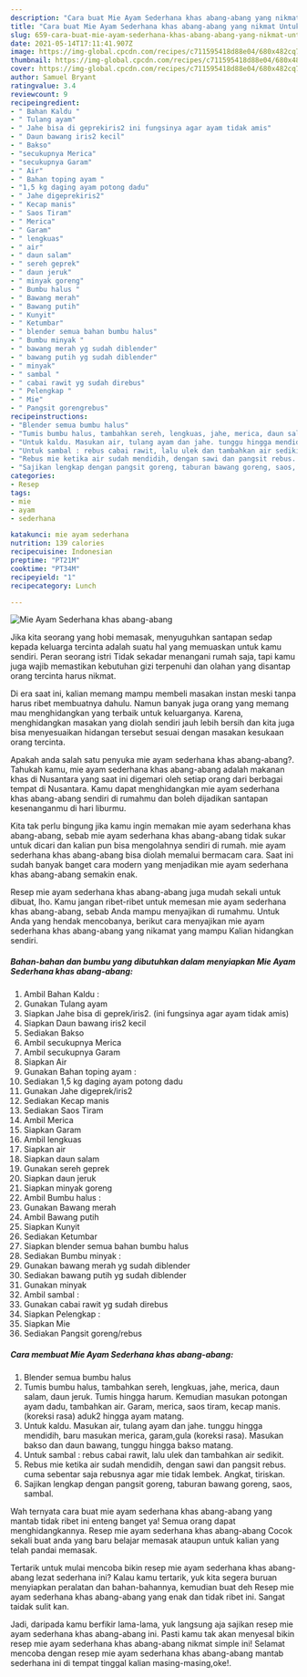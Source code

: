```yaml
---
description: "Cara buat Mie Ayam Sederhana khas abang-abang yang nikmat Untuk Jualan"
title: "Cara buat Mie Ayam Sederhana khas abang-abang yang nikmat Untuk Jualan"
slug: 659-cara-buat-mie-ayam-sederhana-khas-abang-abang-yang-nikmat-untuk-jualan
date: 2021-05-14T17:11:41.907Z
image: https://img-global.cpcdn.com/recipes/c711595418d88e04/680x482cq70/mie-ayam-sederhana-khas-abang-abang-foto-resep-utama.jpg
thumbnail: https://img-global.cpcdn.com/recipes/c711595418d88e04/680x482cq70/mie-ayam-sederhana-khas-abang-abang-foto-resep-utama.jpg
cover: https://img-global.cpcdn.com/recipes/c711595418d88e04/680x482cq70/mie-ayam-sederhana-khas-abang-abang-foto-resep-utama.jpg
author: Samuel Bryant
ratingvalue: 3.4
reviewcount: 9
recipeingredient:
- " Bahan Kaldu "
- " Tulang ayam"
- " Jahe bisa di geprekiris2 ini fungsinya agar ayam tidak amis"
- " Daun bawang iris2 kecil"
- " Bakso"
- "secukupnya Merica"
- "secukupnya Garam"
- " Air"
- " Bahan toping ayam "
- "1,5 kg daging ayam potong dadu"
- " Jahe digeprekiris2"
- " Kecap manis"
- " Saos Tiram"
- " Merica"
- " Garam"
- " lengkuas"
- " air"
- " daun salam"
- " sereh geprek"
- " daun jeruk"
- " minyak goreng"
- " Bumbu halus "
- " Bawang merah"
- " Bawang putih"
- " Kunyit"
- " Ketumbar"
- " blender semua bahan bumbu halus"
- " Bumbu minyak "
- " bawang merah yg sudah diblender"
- " bawang putih yg sudah diblender"
- " minyak"
- " sambal "
- " cabai rawit yg sudah direbus"
- " Pelengkap "
- " Mie"
- " Pangsit gorengrebus"
recipeinstructions:
- "Blender semua bumbu halus"
- "Tumis bumbu halus, tambahkan sereh, lengkuas, jahe, merica, daun salam, daun jeruk. Tumis hingga harum. Kemudian masukan potongan ayam dadu, tambahkan air. Garam, merica, saos tiram, kecap manis. (koreksi rasa) aduk2 hingga ayam matang."
- "Untuk kaldu. Masukan air, tulang ayam dan jahe. tunggu hingga mendidih, baru masukan merica, garam,gula (koreksi rasa). Masukan bakso dan daun bawang, tunggu hingga bakso matang."
- "Untuk sambal : rebus cabai rawit, lalu ulek dan tambahkan air sedikit."
- "Rebus mie ketika air sudah mendidih, dengan sawi dan pangsit rebus. cuma sebentar saja rebusnya agar mie tidak lembek. Angkat, tiriskan."
- "Sajikan lengkap dengan pangsit goreng, taburan bawang goreng, saos, sambal."
categories:
- Resep
tags:
- mie
- ayam
- sederhana

katakunci: mie ayam sederhana 
nutrition: 139 calories
recipecuisine: Indonesian
preptime: "PT21M"
cooktime: "PT34M"
recipeyield: "1"
recipecategory: Lunch

---
```



![Mie Ayam Sederhana khas abang-abang](https://img-global.cpcdn.com/recipes/c711595418d88e04/680x482cq70/mie-ayam-sederhana-khas-abang-abang-foto-resep-utama.jpg)

Jika kita seorang yang hobi memasak, menyuguhkan santapan sedap kepada keluarga tercinta adalah suatu hal yang memuaskan untuk kamu sendiri. Peran seorang istri Tidak sekadar menangani rumah saja, tapi kamu juga wajib memastikan kebutuhan gizi terpenuhi dan olahan yang disantap orang tercinta harus nikmat.

Di era  saat ini, kalian memang mampu membeli masakan instan meski tanpa harus ribet membuatnya dahulu. Namun banyak juga orang yang memang mau menghidangkan yang terbaik untuk keluarganya. Karena, menghidangkan masakan yang diolah sendiri jauh lebih bersih dan kita juga bisa menyesuaikan hidangan tersebut sesuai dengan masakan kesukaan orang tercinta. 



Apakah anda salah satu penyuka mie ayam sederhana khas abang-abang?. Tahukah kamu, mie ayam sederhana khas abang-abang adalah makanan khas di Nusantara yang saat ini digemari oleh setiap orang dari berbagai tempat di Nusantara. Kamu dapat menghidangkan mie ayam sederhana khas abang-abang sendiri di rumahmu dan boleh dijadikan santapan kesenanganmu di hari liburmu.

Kita tak perlu bingung jika kamu ingin memakan mie ayam sederhana khas abang-abang, sebab mie ayam sederhana khas abang-abang tidak sukar untuk dicari dan kalian pun bisa mengolahnya sendiri di rumah. mie ayam sederhana khas abang-abang bisa diolah memalui bermacam cara. Saat ini sudah banyak banget cara modern yang menjadikan mie ayam sederhana khas abang-abang semakin enak.

Resep mie ayam sederhana khas abang-abang juga mudah sekali untuk dibuat, lho. Kamu jangan ribet-ribet untuk memesan mie ayam sederhana khas abang-abang, sebab Anda mampu menyajikan di rumahmu. Untuk Anda yang hendak mencobanya, berikut cara menyajikan mie ayam sederhana khas abang-abang yang nikamat yang mampu Kalian hidangkan sendiri.

<!--inarticleads1-->

##### Bahan-bahan dan bumbu yang dibutuhkan dalam menyiapkan Mie Ayam Sederhana khas abang-abang:

1. Ambil  Bahan Kaldu :
1. Gunakan  Tulang ayam
1. Siapkan  Jahe bisa di geprek/iris2. (ini fungsinya agar ayam tidak amis)
1. Siapkan  Daun bawang iris2 kecil
1. Sediakan  Bakso
1. Ambil secukupnya Merica
1. Ambil secukupnya Garam
1. Siapkan  Air
1. Gunakan  Bahan toping ayam :
1. Sediakan 1,5 kg daging ayam potong dadu
1. Gunakan  Jahe digeprek/iris2
1. Sediakan  Kecap manis
1. Sediakan  Saos Tiram
1. Ambil  Merica
1. Siapkan  Garam
1. Ambil  lengkuas
1. Siapkan  air
1. Siapkan  daun salam
1. Gunakan  sereh geprek
1. Siapkan  daun jeruk
1. Siapkan  minyak goreng
1. Ambil  Bumbu halus :
1. Gunakan  Bawang merah
1. Ambil  Bawang putih
1. Siapkan  Kunyit
1. Sediakan  Ketumbar
1. Siapkan  blender semua bahan bumbu halus
1. Sediakan  Bumbu minyak :
1. Gunakan  bawang merah yg sudah diblender
1. Sediakan  bawang putih yg sudah diblender
1. Gunakan  minyak
1. Ambil  sambal :
1. Gunakan  cabai rawit yg sudah direbus
1. Siapkan  Pelengkap :
1. Siapkan  Mie
1. Sediakan  Pangsit goreng/rebus




<!--inarticleads2-->

##### Cara membuat Mie Ayam Sederhana khas abang-abang:

1. Blender semua bumbu halus
1. Tumis bumbu halus, tambahkan sereh, lengkuas, jahe, merica, daun salam, daun jeruk. Tumis hingga harum. Kemudian masukan potongan ayam dadu, tambahkan air. Garam, merica, saos tiram, kecap manis. (koreksi rasa) aduk2 hingga ayam matang.
1. Untuk kaldu. Masukan air, tulang ayam dan jahe. tunggu hingga mendidih, baru masukan merica, garam,gula (koreksi rasa). Masukan bakso dan daun bawang, tunggu hingga bakso matang.
1. Untuk sambal : rebus cabai rawit, lalu ulek dan tambahkan air sedikit.
1. Rebus mie ketika air sudah mendidih, dengan sawi dan pangsit rebus. cuma sebentar saja rebusnya agar mie tidak lembek. Angkat, tiriskan.
1. Sajikan lengkap dengan pangsit goreng, taburan bawang goreng, saos, sambal.




Wah ternyata cara buat mie ayam sederhana khas abang-abang yang mantab tidak ribet ini enteng banget ya! Semua orang dapat menghidangkannya. Resep mie ayam sederhana khas abang-abang Cocok sekali buat anda yang baru belajar memasak ataupun untuk kalian yang telah pandai memasak.

Tertarik untuk mulai mencoba bikin resep mie ayam sederhana khas abang-abang lezat sederhana ini? Kalau kamu tertarik, yuk kita segera buruan menyiapkan peralatan dan bahan-bahannya, kemudian buat deh Resep mie ayam sederhana khas abang-abang yang enak dan tidak ribet ini. Sangat taidak sulit kan. 

Jadi, daripada kamu berfikir lama-lama, yuk langsung aja sajikan resep mie ayam sederhana khas abang-abang ini. Pasti kamu tak akan menyesal bikin resep mie ayam sederhana khas abang-abang nikmat simple ini! Selamat mencoba dengan resep mie ayam sederhana khas abang-abang mantab sederhana ini di tempat tinggal kalian masing-masing,oke!.

